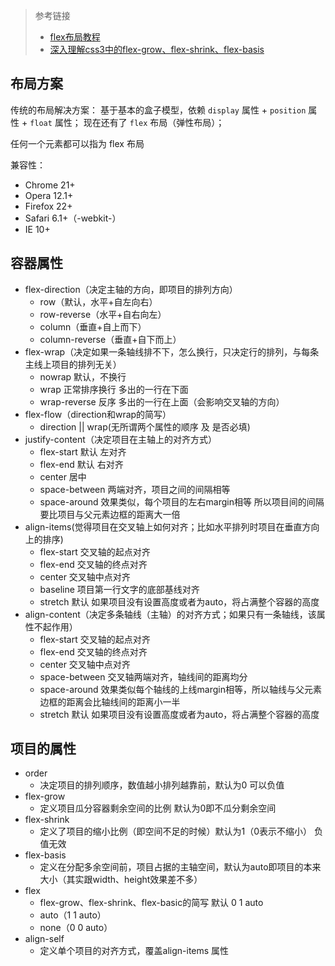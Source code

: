 > 参考链接
> - [flex布局教程](http://www.ruanyifeng.com/blog/2015/07/flex-grammar.html?^%$)
> - [深入理解css3中的flex-grow、flex-shrink、flex-basis](http://zhoon.github.io/css3/2014/08/23/flex.html)

## 布局方案
传统的布局解决方案： 基于基本的盒子模型，依赖 `display` 属性 + `position` 属性 + `float` 属性；
现在还有了 `flex` 布局（弹性布局）；

任何一个元素都可以指为 flex 布局

兼容性：
- Chrome 21+ 
- Opera 12.1+
- Firefox 22+
- Safari 6.1+（-webkit-）
- IE 10+

## 容器属性
- flex-direction（决定主轴的方向，即项目的排列方向）
  - row（默认，水平+自左向右）
  - row-reverse（水平+自右向左）
  - column（垂直+自上而下）
  - column-reverse（垂直+自下而上）
- flex-wrap（决定如果一条轴线排不下，怎么换行，只决定行的排列，与每条主线上项目的排列无关）
  - nowrap 默认，不换行
  - wrap 正常排序换行 多出的一行在下面
  - wrap-reverse 反序 多出的一行在上面（会影响交叉轴的方向）
- flex-flow（direction和wrap的简写）
  - direction || wrap(无所谓两个属性的顺序 及 是否必填)
- justify-content（决定项目在主轴上的对齐方式）
  - flex-start 默认 左对齐
  - flex-end 默认 右对齐
  - center 居中
  - space-between 两端对齐，项目之间的间隔相等
  - space-around 效果类似，每个项目的左右margin相等 所以项目间的间隔要比项目与父元素边框的距离大一倍
- align-items(觉得项目在交叉轴上如何对齐；比如水平排列时项目在垂直方向上的排序)
  - flex-start 交叉轴的起点对齐
  - flex-end 交叉轴的终点对齐
  - center 交叉轴中点对齐
  - baseline 项目第一行文字的底部基线对齐
  - stretch 默认 如果项目没有设置高度或者为auto，将占满整个容器的高度
- align-content（决定多条轴线（主轴）的对齐方式；如果只有一条轴线，该属性不起作用）
  - flex-start 交叉轴的起点对齐
  - flex-end 交叉轴的终点对齐
  - center 交叉轴中点对齐
  - space-between 交叉轴两端对齐，轴线间的距离均分
  - space-around 效果类似每个轴线的上线margin相等，所以轴线与父元素边框的距离会比轴线间的距离小一半
  - stretch 默认 如果项目没有设置高度或者为auto，将占满整个容器的高度

## 项目的属性

- order
  - 决定项目的排列顺序，数值越小排列越靠前，默认为0 可以负值
- flex-grow
  - 定义项目瓜分容器剩余空间的比例 默认为0即不瓜分剩余空间
- flex-shrink
  - 定义了项目的缩小比例（即空间不足的时候）默认为1（0表示不缩小） 负值无效
- flex-basis
  - 定义在分配多余空间前，项目占据的主轴空间，默认为auto即项目的本来大小（其实跟width、height效果差不多）
- flex 
  - flex-grow、flex-shrink、flex-basic的简写 默认 0 1 auto
  - auto（1 1 auto）
  - none（0 0 auto）
- align-self
  - 定义单个项目的对齐方式，覆盖align-items 属性